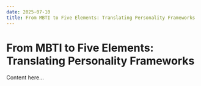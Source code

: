 ```yaml
---
date: 2025-07-10
title: From MBTI to Five Elements: Translating Personality Frameworks
---
```


# From MBTI to Five Elements: Translating Personality Frameworks

Content here...